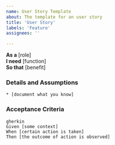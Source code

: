```yaml
---
name: User Story Template
about: The template for an user story
title: 'User Story'
labels: 'Feature'
assignees: ''

---
```



**As a** [role]  
**I need** [function]  
**So that** [benefit]  
      
### Details and Assumptions
    * [document what you know]      
### Acceptance Criteria     
    gherkin 
    Given [some context]
    When [certain action is taken]
    Then [the outcome of action is observed]
